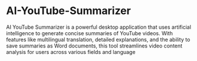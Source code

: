 # AI-YouTube-Summarizer
AI YouTube Summarizer is a powerful desktop application that uses artificial intelligence to generate concise summaries of YouTube videos. With features like multilingual translation, detailed explanations, and the ability to save summaries as Word documents, this tool streamlines video content analysis for users across various fields and language
